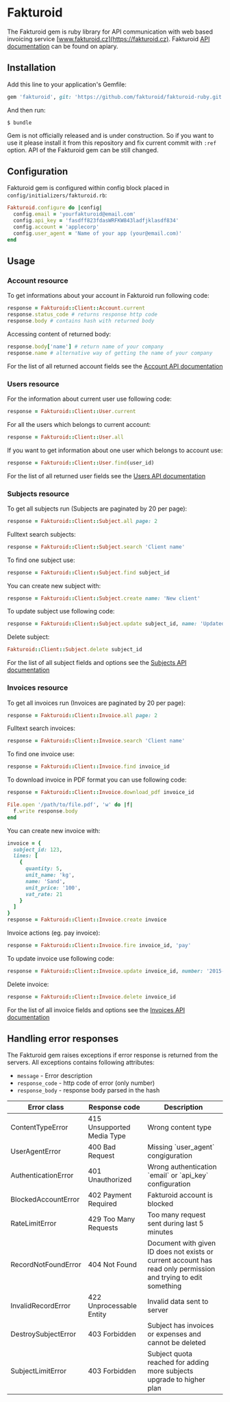 # Fakturoid

The Fakturoid gem is ruby library for API communication with web based invoicing service [www.fakturoid.cz](https://fakturoid.cz).
Fakturoid [API documentation](http://docs.fakturoid.apiary.io) can be found on apiary. 

## Installation

Add this line to your application's Gemfile:

```ruby
gem 'fakturoid', git: 'https://github.com/fakturoid/fakturoid-ruby.git'
```

And then run:

    $ bundle

Gem is not officially released and is under construction. So if you want to use it please install it from this repository
and fix current commit with `:ref` option. API of the Fakturoid gem can be still changed.

## Configuration

Fakturoid gem is configured within config block placed in `config/initializers/fakturoid.rb`:

```ruby
Fakturoid.configure do |config|
  config.email = 'yourfakturoid@email.com'
  config.api_key = 'fasdff823fdasWRFKW843ladfjklasdf834'
  config.account = 'applecorp'
  config.user_agent = 'Name of your app (your@email.com)'
end
```

## Usage

### Account resource

To get informations about your account in Fakturoid run following code:

```ruby
response = Fakturoid::Client::Account.current
response.status_code # returns response http code
response.body # contains hash with returned body
```

Accessing content of returned body:

```ruby
response.body['name'] # return name of your company
response.name # alternative way of getting the name of your company
```

For the list of all returned account fields see the [Account API documentation](http://docs.fakturoid.apiary.io/#account)

### Users resource

For the information about current user use following code:

```ruby
response = Fakturoid::Client::User.current
```

For all the users which belongs to current account:

```ruby
response = Fakturoid::Client::User.all
```

If you want to get information about one user which belongs to account use:

```ruby
response = Fakturoid::Client::User.find(user_id)
```

For the list of all returned user fields see the [Users API documentation](http://docs.fakturoid.apiary.io/#users)

### Subjects resource

To get all subjects run (Subjects are paginated by 20 per page):

```ruby
response = Fakturoid::Client::Subject.all page: 2
```

Fulltext search subjects:

```ruby
response = Fakturoid::Client::Subject.search 'Client name'
```

To find one subject use:

```ruby
response = Fakturoid::Client::Subject.find subject_id
```

You can create new subject with:

```ruby
response = Fakturoid::Client::Subject.create name: 'New client'
```

To update subject use following code:

```ruby
response = Fakturoid::Client::Subject.update subject_id, name: 'Updated client'
```

Delete subject:

```ruby
Fakturoid::Client::Subject.delete subject_id
```

For the list of all subject fields and options see the [Subjects API documentation](http://docs.fakturoid.apiary.io/#subjects)

### Invoices resource

To get all invoices run (Invoices are paginated by 20 per page):

```ruby
response = Fakturoid::Client::Invoice.all page: 2
```

Fulltext search invoices:

```ruby
response = Fakturoid::Client::Invoice.search 'Client name'
```

To find one invoice use:

```ruby
response = Fakturoid::Client::Invoice.find invoice_id
```

To download invoice in PDF format you can use following code:

```ruby
response = Fakturoid::Client::Invoice.download_pdf invoice_id

File.open '/path/to/file.pdf', 'w' do |f|
  f.write response.body
end
```

You can create new invoice with:

```ruby
invoice = {
  subject_id: 123, 
  lines: [
    { 
      quantity: 5, 
      unit_name: 'kg', 
      name: 'Sand',
      unit_price: '100',
      vat_rate: 21
    }
  ]
}
response = Fakturoid::Client::Invoice.create invoice
```

Invoice actions (eg. pay invoice):

```ruby
response = Fakturoid::Client::Invoice.fire invoice_id, 'pay'
```

To update invoice use following code:

```ruby
response = Fakturoid::Client::Invoice.update invoice_id, number: '2015-0015'
```

Delete invoice:

```ruby
response = Fakturoid::Client::Invoice.delete invoice_id
```

For the list of all invoice fields and options see the [Invoices API documentation](http://docs.fakturoid.apiary.io/#invoices)

## Handling error responses

The Fakturoid gem raises exceptions if error response is returned from the servers. All exceptions contains following attributes:

  - `message` - Error description
  - `response_code` - http code of error (only number)
  - `response_body` - response body parsed in the hash

<table>
  <thead>
    <tr>
      <th>Error class</th><th>Response code</th><th>Description</th>
    </tr>
  </thead>
  <tbody>
    <tr>
      <td>ContentTypeError</td><td>415 Unsupported Media Type</td><td>Wrong content type</td>
    </tr>
    <tr>
      <td>UserAgentError</td><td>400 Bad Request</td><td>Missing `user_agent` congiguration</td>
    </tr>
    <tr>
      <td>AuthenticationError</td><td>401 Unauthorized</td><td>Wrong authentication `email` or `api_key` configuration</td>
    </tr>
    <tr>
      <td>BlockedAccountError</td><td>402 Payment Required</td><td>Fakturoid account is blocked</td>
    </tr>
    <tr>
      <td>RateLimitError</td><td>429 Too Many Requests</td><td>Too many request sent during last 5 minutes</td>
    </tr>
    <tr>
      <td>RecordNotFoundError</td><td>404 Not Found</td><td>Document with given ID does not exists or current account has read only permission and trying to edit something</td>
    </tr>
    <tr>
      <td>InvalidRecordError</td><td>422 Unprocessable Entity</td><td>Invalid data sent to server</td>
    </tr>
    <tr>
      <td>DestroySubjectError</td><td>403 Forbidden</td><td>Subject has invoices or expenses and cannot be deleted</td>
    </tr>
    <tr>
      <td>SubjectLimitError</td><td>403 Forbidden</td><td>Subject quota reached for adding more subjects upgrade to higher plan</td>
    </tr>
  </tbody>
</table>
